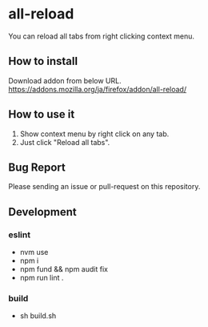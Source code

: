 # all-reload
You can reload all tabs from right clicking context menu.

## How to install
Download addon from below URL.
https://addons.mozilla.org/ja/firefox/addon/all-reload/

## How to use it


1. Show context menu by right click on any tab.
2. Just click "Reload all tabs".

## Bug Report

Please sending an issue or pull-request on this repository.

## Development
### eslint
* nvm use
* npm i
* npm fund && npm audit fix
* npm run lint .

### build
* sh build.sh
